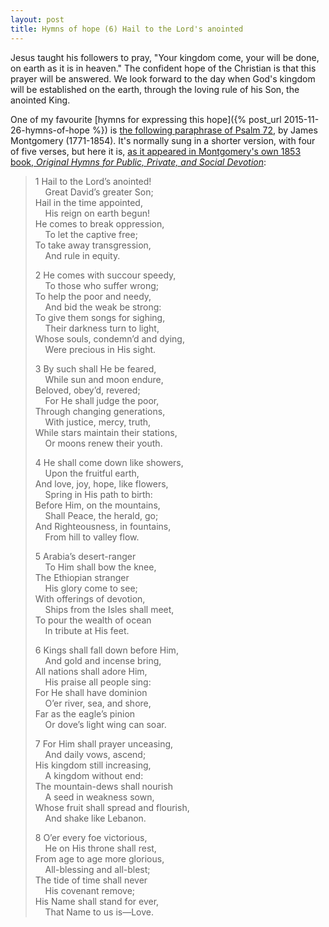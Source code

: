 ```yaml
---
layout: post
title: Hymns of hope (6) Hail to the Lord's anointed
---
```

<p>Jesus taught his followers to pray, "Your kingdom come, your will be done, on earth as it is in heaven." The confident hope of the Christian is that this prayer will be answered. We look forward to the day when God's kingdom will be established on the earth, through the loving rule of his Son, the anointed King.</p>

One of my favourite [hymns for expressing this hope]({% post_url 2015-11-26-hymns-of-hope %}) is <a href="http://www.hymnary.org/text/hail_to_the_lords_anointed">the following paraphrase of Psalm 72</a>, by James Montgomery (1771-1854). It's normally sung in a shorter version, with four of five verses, but here it is, <a href="http://books.google.co.uk/books?id=QQkDAAAAQAAJ&amp;pg=PA276">as it appeared in Montgomery's own 1853 book, <em>Original Hymns for Public, Private, and Social Devotion</em></a>:

<blockquote><p>1 Hail to the Lord’s anointed!<br />
&nbsp;&nbsp;&nbsp;&nbsp;Great David’s greater Son;<br />
Hail in the time appointed,<br />
&nbsp;&nbsp;&nbsp;&nbsp;His reign on earth begun!<br />
He comes to break oppression,<br />
&nbsp;&nbsp;&nbsp;&nbsp;To let the captive free;<br />
To take away transgression,<br />
&nbsp;&nbsp;&nbsp;&nbsp;And rule in equity.</p>
<p>2 He comes with succour speedy,<br />
&nbsp;&nbsp;&nbsp;&nbsp;To those who suffer wrong;<br />
To help the poor and needy,<br />
&nbsp;&nbsp;&nbsp;&nbsp;And bid the weak be strong:<br />
To give them songs for sighing,<br />
&nbsp;&nbsp;&nbsp;&nbsp;Their darkness turn to light,<br />
Whose souls, condemn’d and dying,<br />
&nbsp;&nbsp;&nbsp;&nbsp;Were precious in His sight.</p>
<p>3 By such shall He be feared,<br />
&nbsp;&nbsp;&nbsp;&nbsp;While sun and moon endure,<br />
Beloved, obey’d, revered;<br />
&nbsp;&nbsp;&nbsp;&nbsp;For He shall judge the poor,<br />
Through changing generations,<br />
&nbsp;&nbsp;&nbsp;&nbsp;With justice, mercy, truth,<br />
While stars maintain their stations,<br />
&nbsp;&nbsp;&nbsp;&nbsp;Or moons renew their youth.</p>
<p>4 He shall come down like showers,<br />
&nbsp;&nbsp;&nbsp;&nbsp;Upon the fruitful earth,<br />
And love, joy, hope, like flowers,<br />
&nbsp;&nbsp;&nbsp;&nbsp;Spring in His path to birth:<br />
Before Him, on the mountains,<br />
&nbsp;&nbsp;&nbsp;&nbsp;Shall Peace, the herald, go;<br />
And Righteousness, in fountains,<br />
&nbsp;&nbsp;&nbsp;&nbsp;From hill to valley flow.</p>
<p>5 Arabia’s desert-ranger<br />
&nbsp;&nbsp;&nbsp;&nbsp;To Him shall bow the knee,<br />
The Ethiopian stranger<br />
&nbsp;&nbsp;&nbsp;&nbsp;His glory come to see;<br />
With offerings of devotion,<br />
&nbsp;&nbsp;&nbsp;&nbsp;Ships from the Isles shall meet,<br />
To pour the wealth of ocean<br />
&nbsp;&nbsp;&nbsp;&nbsp;In tribute at His feet.</p>
<p>6 Kings shall fall down before Him,<br />
&nbsp;&nbsp;&nbsp;&nbsp;And gold and incense bring,<br />
All nations shall adore Him,<br />
&nbsp;&nbsp;&nbsp;&nbsp;His praise all people sing:<br />
For He shall have dominion<br />
&nbsp;&nbsp;&nbsp;&nbsp;O’er river, sea, and shore,<br />
Far as the eagle’s pinion<br />
&nbsp;&nbsp;&nbsp;&nbsp;Or dove’s light wing can soar.</p>
<p>7 For Him shall prayer unceasing,<br />
&nbsp;&nbsp;&nbsp;&nbsp;And daily vows, ascend;<br />
His kingdom still increasing,<br />
&nbsp;&nbsp;&nbsp;&nbsp;A kingdom without end:<br />
The mountain-dews shall nourish<br />
&nbsp;&nbsp;&nbsp;&nbsp;A seed in weakness sown,<br />
Whose fruit shall spread and flourish,<br />
&nbsp;&nbsp;&nbsp;&nbsp;And shake like Lebanon.</p>
<p>8 O’er every foe victorious,<br />
&nbsp;&nbsp;&nbsp;&nbsp;He on His throne shall rest,<br />
From age to age more glorious,<br />
&nbsp;&nbsp;&nbsp;&nbsp;All-blessing and all-blest;<br />
The tide of time shall never<br />
&nbsp;&nbsp;&nbsp;&nbsp;His covenant remove;<br />
His Name shall stand for ever,<br />
&nbsp;&nbsp;&nbsp;&nbsp;That Name to us is—Love.</p></blockquote>
